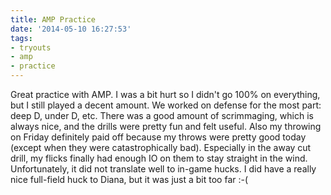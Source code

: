 ```yaml
---
title: AMP Practice
date: '2014-05-10 16:27:53'
tags:
- tryouts
- amp
- practice
---
```


Great practice with AMP. I was a bit hurt so I didn't go 100% on everything, but I still played a decent amount. We worked on defense for the most part: deep D, under D, etc. There was a good amount of scrimmaging, which is always nice, and the drills were pretty fun and felt useful. Also my throwing on Friday definitely paid off because my throws were pretty good today (except when they were catastrophically bad). Especially in the away cut drill, my flicks finally had enough IO on them to stay straight in the wind. Unfortunately, it did not translate well to in-game hucks. I did have a really nice full-field huck to Diana, but it was just a bit too far :-(
